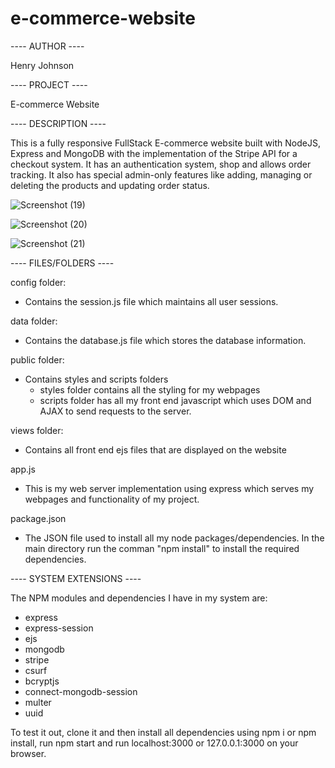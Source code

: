 # e-commerce-website
---- AUTHOR ----

Henry Johnson

---- PROJECT ----

E-commerce Website 

---- DESCRIPTION ----

This is a fully responsive FullStack E-commerce website built with NodeJS, Express and MongoDB with the implementation of the Stripe API for a checkout system. It has an authentication system, shop and allows order tracking. It also has special admin-only features like adding, managing or deleting the products and updating order status.

![Screenshot (19)](https://user-images.githubusercontent.com/40214178/159981755-ba1784bb-67cf-44fb-bf2b-160b21322aa6.png)

![Screenshot (20)](https://user-images.githubusercontent.com/40214178/159981832-68ea36e5-c261-49ff-8bc0-874a6556a171.png)

![Screenshot (21)](https://user-images.githubusercontent.com/40214178/159981865-d924b642-ed88-4647-a818-af5acf1054ee.png)



---- FILES/FOLDERS ----

config folder:
  - Contains the session.js file which maintains all user sessions.

data folder:
  - Contains the database.js file which stores the database information.

public folder:
  - Contains styles and scripts folders
    - styles folder contains all the styling for my webpages
    - scripts folder has all my front end javascript which uses DOM and AJAX to send requests to the server.

views folder:
  - Contains all front end ejs files that are displayed on the website 

app.js
  - This is my web server implementation using express which serves my webpages and functionality of my project.

package.json
  - The JSON file used to install all my node packages/dependencies. In the main directory run the comman "npm install" to install the required dependencies.

---- SYSTEM EXTENSIONS ----

The NPM modules and dependencies I have in my system are:
 - express
 - express-session
 - ejs
 - mongodb
 - stripe
 - csurf
 - bcryptjs
 - connect-mongodb-session
 - multer
 - uuid

To test it out, clone it and then install all dependencies using npm i or npm install, run npm start and run localhost:3000 or 127.0.0.1:3000 on your browser.
